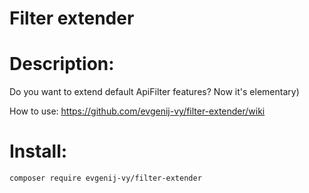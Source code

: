 # Filter extender
# Description:
Do you want to extend default ApiFilter features? Now it's elementary)

How to use: https://github.com/evgenij-vy/filter-extender/wiki

# Install:

```
composer require evgenij-vy/filter-extender
```
